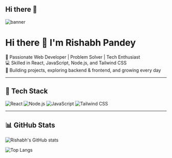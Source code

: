 ## Hi there 👋
<!-- Banner -->
<img src="https://your-image-link.com/banner.png" alt="banner" />

# Hi there 👋 I'm Rishabh Pandey

🚀 Passionate Web Developer | Problem Solver | Tech Enthusiast  
💻 Skilled in React, JavaScript, Node.js, and Tailwind CSS  
🔧 Building projects, exploring backend & frontend, and growing every day

---

## 🔧 Tech Stack
![React](https://img.shields.io/badge/-React-black?style=flat-square&logo=react)
![Node.js](https://img.shields.io/badge/-Node.js-black?style=flat-square&logo=node.js)
![JavaScript](https://img.shields.io/badge/-JavaScript-black?style=flat-square&logo=javascript)
![Tailwind CSS](https://img.shields.io/badge/-TailwindCSS-black?style=flat-square&logo=tailwind-css)

---

## 📊 GitHub Stats
![Rishabh's GitHub stats](https://github-readme-stats.vercel.app/api?username=YourGitHubUsername&show_icons=true&theme=radical)

![Top Langs](https://github-readme-stats.vercel.app/api/top-langs/?username=YourGitHubUsername&layout=compact&theme=radical)

<!--
**Rishabh087/Rishabh087** is a ✨ _special_ ✨ repository because its `README.md` (this file) appears on your GitHub profile.

Here are some ideas to get you started:

- 🔭 I’m currently working on ...
- 🌱 I’m currently learning ...
- 👯 I’m looking to collaborate on ...
- 🤔 I’m looking for help with ...
- 💬 Ask me about ...
- 📫 How to reach me: ...
- 😄 Pronouns: ...
- ⚡ Fun fact: ...
-->
